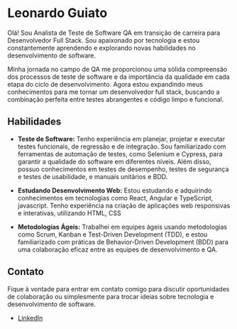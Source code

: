 # Leonardo Guiato



Olá! Sou  Analista de Teste de Software QA em transição de carreira para Desenvolvedor Full Stack. Sou apaixonado por tecnologia e estou constantemente aprendendo e explorando novas habilidades no desenvolvimento de software.

Minha jornada no campo de QA me proporcionou uma sólida compreensão dos processos de teste de software e da importância da qualidade em cada etapa do ciclo de desenvolvimento. Agora estou expandindo meus conhecimentos para me tornar um desenvolvedor full stack, buscando a combinação perfeita entre testes abrangentes e código limpo e funcional.

## Habilidades

- **Teste de Software:** Tenho experiência em planejar, projetar e executar testes funcionais, de regressão e de integração. Sou familiarizado com ferramentas de automação de testes, como Selenium e Cypress, para garantir a qualidade do software em diferentes níveis. Além disso, possuo conhecimentos em testes de desempenho, testes de segurança e testes de usabilidade, e manuais unitários e BDD.

- **Estudando Desenvolvimento Web:** Estou estudando e adquirindo conhecimentos em tecnologias como React, Angular e TypeScript, javascript. Tenho experiência na criação de aplicações web responsivas e interativas, utilizando HTML, CSS


- **Metodologias Ágeis:** Trabalhei em equipes ágeis usando metodologias como Scrum, Kanban e Test-Driven Development (TDD), e estou familiarizado com práticas de Behavior-Driven Development (BDD) para uma colaboração eficaz entre as equipes de desenvolvimento e QA.



## Contato

Fique à vontade para entrar em contato comigo para discutir oportunidades de colaboração ou simplesmente para trocar ideias sobre tecnologia e desenvolvimento de software.

- [LinkedIn](https://www.linkedin.com/in/leonardo-guiato-062438267/)

